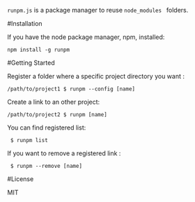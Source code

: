 
 ```runpm.js``` is a package manager to reuse ```node_modules ``` folders. 


#Installation


If you have the node package manager, npm, installed: 
```shell
npm install -g runpm
``` 


#Getting Started


Register a folder where a specific project directory you want :
```shell
/path/to/project1 $ runpm --config [name]
```

Create a link to an other project: 
```shell
/path/to/project2 $ runpm [name]
```

You can find registered list: 
```shell
 $ runpm list
```

If you want to remove a registered link : 
```shell
 $ runpm --remove [name]
```


#License


MIT 



